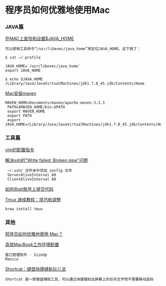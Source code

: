 # 程序员如何优雅地使用Mac

### JAVA篇

[在MAC上查找和设置$JAVA_HOME](http://guibin.iteye.com/blog/1999238)
	
	可以使用工具命令“/usr/libexec/java_home”来定位JAVA_HOME，这下爽了：
	
	$ cat ~/.profile  
  
	JAVA_HOME=`/usr/libexec/java_home`  
	export JAVA_HOME  
  
	$ echo $JAVA_HOME  
	/Library/Java/JavaVirtualMachines/jdk1.7.0_45.jdk/Contents/Home  



[Mac安装maven](http://blog.csdn.net/hwwzyh/article/details/45567419)

	MAVEN_HOME=Documents/maven/apache-maven-3.3.3
     PATH=$MAVEN_HOME/bin:$PATH
     export MAVEN_HOME
     export PATH
     export JAVA_HOME=/Library/Java/JavaVirtualMachines/jdk1.7.0_45.jdk/Contents/Home\


### 工具篇     
     
[vim的配置指令](http://blog.csdn.net/yangtalent1206/article/details/21449267)     
     
[解决ssh的"Write failed: Broken pipe"问题](http://www.cnblogs.com/dudu/archive/2013/02/07/ssh-write-failed-broken-pipe.html)

	 ~/.ssh/ 文件夹中添加 config 文件
	 ServerAliveInterval 60
	 ClientAliveInterval 60

[如何向git账号上提交代码](http://www.cnblogs.com/wangkongming/p/4158664.html)


[Tmux 速成教程：技巧和调整](http://blog.jobbole.com/87584/)

	brew install tmux


### 其他

[程序员如何优雅地使用 Mac？](http://www.zhihu.com/question/20873070)

[高效MacBook工作环境配置](http://blog.csdn.net/qjbagu/article/details/47261123)

	窗口管理软件 - SizeUp
	Manico
	
[Shortcat：键盘快捷键新玩儿法](http://www.waerfa.com/shortcat)

	Shortcat 是一款键盘辅助工具，可以通过快捷键到达屏幕上的任何文字而不需要移动鼠标
	
	
	